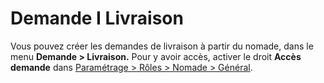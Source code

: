 # Demande I Livraison

Vous pouvez créer les demandes de livraison à partir du nomade, dans le menu **Demande > Livraison.** Pour y avoir accès, activer le droit **Accès demande** dans [Paramétrage > Rôles > Nomade > Général](../../parametrages/utilisateurs/roles/nomade.md#demandesnomade).
